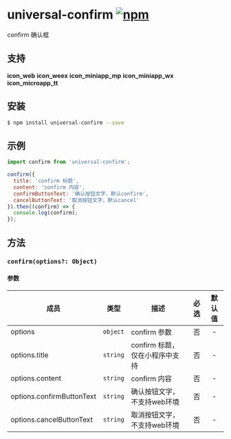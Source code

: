 # universal-confirm [![npm](https://img.shields.io/npm/v/universal-confirm.svg)](https://www.npmjs.com/package/universal-confirm)

confirm 确认框

## 支持
__icon_web__ __icon_weex__ __icon_miniapp_mp__ __icon_miniapp_wx__ __icon_microapp_tt__

## 安装

```bash
$ npm install universal-confirm --save
```

## 示例

```js
import confirm from 'universal-confirm';

confirm({
  title: 'confirm 标题',
  content: 'confirm 内容',
  confirmButtonText: '确认按钮文字，默认confirm',
  cancelButtonText: '取消按钮文字，默认cancel'
}).then((confirm) => {
  console.log(confirm);
});
```

## 方法

### `confirm(options?: Object)`

#### 参数
| 成员                      | 类型     | 描述                           | 必选  |  默认值   |
| ------------------------- | -------- | ------------------------------ | :---: | :-------: |
| options                   | `object` | confirm 参数                   |  否   |     -     |
| options.title             | `string` | confirm 标题，仅在小程序中支持 |  否   |  -  |
| options.content           | `string` | confirm 内容                   |  否   | - |
| options.confirmButtonText | `string` | 确认按钮文字，不支持web环境    |  否   | - |
| options.cancelButtonText  | `string` | 取消按钮文字，不支持web环境    |  否   | -  |
